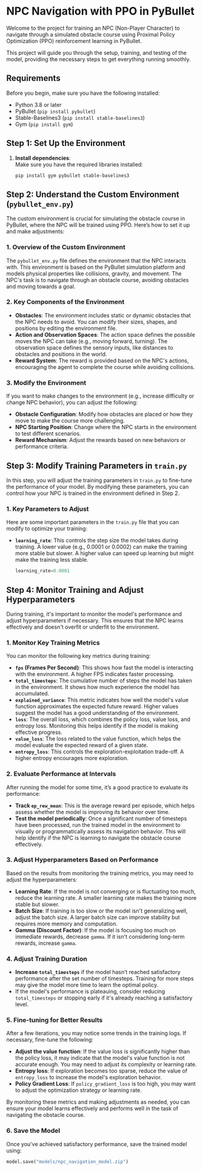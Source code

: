 # NPC Navigation with PPO in PyBullet

Welcome to the project for training an NPC (Non-Player Character) to navigate through a simulated obstacle course using Proximal Policy Optimization (PPO) reinforcement learning in PyBullet.

This project will guide you through the setup, training, and testing of the model, providing the necessary steps to get everything running smoothly.

## Requirements

Before you begin, make sure you have the following installed:

- Python 3.8 or later
- PyBullet (`pip install pybullet`)
- Stable-Baselines3 (`pip install stable-baselines3`)
- Gym (`pip install gym`)

## Step 1: Set Up the Environment

1. **Install dependencies**:  
   Make sure you have the required libraries installed:
   ```bash
   pip install gym pybullet stable-baselines3

## Step 2: Understand the Custom Environment (`pybullet_env.py`)

The custom environment is crucial for simulating the obstacle course in PyBullet, where the NPC will be trained using PPO. Here’s how to set it up and make adjustments:

### 1. Overview of the Custom Environment

The `pybullet_env.py` file defines the environment that the NPC interacts with. This environment is based on the PyBullet simulation platform and models physical properties like collisions, gravity, and movement. The NPC's task is to navigate through an obstacle course, avoiding obstacles and moving towards a goal.

### 2. Key Components of the Environment

- **Obstacles**: The environment includes static or dynamic obstacles that the NPC needs to avoid. You can modify their sizes, shapes, and positions by editing the environment file.
- **Action and Observation Spaces**: The action space defines the possible moves the NPC can take (e.g., moving forward, turning). The observation space defines the sensory inputs, like distances to obstacles and positions in the world.
- **Reward System**: The reward is provided based on the NPC's actions, encouraging the agent to complete the course while avoiding collisions.

### 3. Modify the Environment

If you want to make changes to the environment (e.g., increase difficulty or change NPC behavior), you can adjust the following:

- **Obstacle Configuration**: Modify how obstacles are placed or how they move to make the course more challenging.
- **NPC Starting Position**: Change where the NPC starts in the environment to test different scenarios.
- **Reward Mechanism**: Adjust the rewards based on new behaviors or performance criteria.

## Step 3: Modify Training Parameters in `train.py`

In this step, you will adjust the training parameters in `train.py` to fine-tune the performance of your model. By modifying these parameters, you can control how your NPC is trained in the environment defined in Step 2.

### 1. Key Parameters to Adjust

Here are some important parameters in the `train.py` file that you can modify to optimize your training:

- **`learning_rate`**: This controls the step size the model takes during training. A lower value (e.g., 0.0001 or 0.0002) can make the training more stable but slower. A higher value can speed up learning but might make the training less stable.
  
  ```python
  learning_rate=0.0001

## Step 4: Monitor Training and Adjust Hyperparameters

During training, it's important to monitor the model's performance and adjust hyperparameters if necessary. This ensures that the NPC learns effectively and doesn't overfit or underfit to the environment.

### 1. Monitor Key Training Metrics

You can monitor the following key metrics during training:

- **`fps` (Frames Per Second)**: This shows how fast the model is interacting with the environment. A higher FPS indicates faster processing.
- **`total_timesteps`**: The cumulative number of steps the model has taken in the environment. It shows how much experience the model has accumulated.
- **`explained_variance`**: This metric indicates how well the model's value function approximates the expected future reward. Higher values suggest the model has a good understanding of the environment.
- **`loss`**: The overall loss, which combines the policy loss, value loss, and entropy loss. Monitoring this helps identify if the model is making effective progress.
- **`value_loss`**: The loss related to the value function, which helps the model evaluate the expected reward of a given state.
- **`entropy_loss`**: This controls the exploration-exploitation trade-off. A higher entropy encourages more exploration.

### 2. Evaluate Performance at Intervals

After running the model for some time, it’s a good practice to evaluate its performance:

- **Track `ep_rew_mean`**: This is the average reward per episode, which helps assess whether the model is improving its behavior over time.
- **Test the model periodically**: Once a significant number of timesteps have been processed, run the trained model in the environment to visually or programmatically assess its navigation behavior. This will help identify if the NPC is learning to navigate the obstacle course effectively.

### 3. Adjust Hyperparameters Based on Performance

Based on the results from monitoring the training metrics, you may need to adjust the hyperparameters:

- **Learning Rate**: If the model is not converging or is fluctuating too much, reduce the learning rate. A smaller learning rate makes the training more stable but slower.
- **Batch Size**: If training is too slow or the model isn't generalizing well, adjust the batch size. A larger batch size can improve stability but requires more memory and computation.
- **Gamma (Discount Factor)**: If the model is focusing too much on immediate rewards, decrease `gamma`. If it isn't considering long-term rewards, increase `gamma`.

### 4. Adjust Training Duration

- **Increase `total_timesteps`** if the model hasn’t reached satisfactory performance after the set number of timesteps. Training for more steps may give the model more time to learn the optimal policy.
- If the model's performance is plateauing, consider reducing `total_timesteps` or stopping early if it's already reaching a satisfactory level.

### 5. Fine-tuning for Better Results

After a few iterations, you may notice some trends in the training logs. If necessary, fine-tune the following:

- **Adjust the value function**: If the value loss is significantly higher than the policy loss, it may indicate that the model's value function is not accurate enough. You may need to adjust its complexity or learning rate.
- **Entropy loss**: If exploration becomes too sparse, reduce the value of `entropy_loss` to increase the model's exploration behavior.
- **Policy Gradient Loss**: If `policy_gradient_loss` is too high, you may want to adjust the optimization strategy or learning rate.

By monitoring these metrics and making adjustments as needed, you can ensure your model learns effectively and performs well in the task of navigating the obstacle course.

### 6. Save the Model

Once you've achieved satisfactory performance, save the trained model using:

```python
model.save("models/npc_navigation_model.zip")



